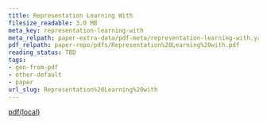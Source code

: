 ```yaml
---
title: Representation Learning With
filesize_readable: 3.0 MB
meta_key: representation-learning-with
meta_relpath: paper-extra-data/pdf-meta/representation-learning-with.yaml
pdf_relpath: paper-repo/pdfs/Representation%20Learning%20with.pdf
reading_status: TBD
tags:
- gen-from-pdf
- other-default
- paper
url_slug: Representation%20Learning%20with
---
```


[pdf(local)](../../paper-repo/pdfs/Representation%20Learning%20with.pdf)
